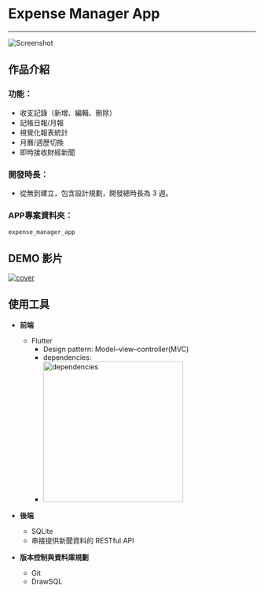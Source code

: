 # Expense Manager App
---
![Screenshot](https://github.com/YJZeng1120/expense_manager_demo/assets/84773273/20558b17-f8bd-4433-89a2-623daf7c72fb)
## 作品介紹
### 功能：
- 收支記錄（新增、編輯、刪除）
- 記帳日報/月報
- 視覺化報表統計
- 月曆/週歷切換
- 即時接收財經新聞

### 開發時長：
- 從無到建立，包含設計規劃，開發總時長為 3 週。

### APP專案資料夾：
`expense_manager_app`


## DEMO 影片
[![cover](https://github.com/YJZeng1120/expense_manager_demo/assets/84773273/83ef1951-94d4-432d-9fd6-bfef7c31dd51)](https://youtu.be/l09rLSNswLE)


## 使用工具
- **前端**
    - Flutter
        - Design pattern: Model–view–controller(MVC)
        - dependencies: 
        - <img width="285" alt="dependencies" src="https://github.com/YJZeng1120/expense_manager_demo/assets/84773273/cb5e7ceb-fc2f-47ed-b162-dfbf33eb7d1d">
- **後端**

    - SQLite
    - 串接提供新聞資料的 RESTful API
- **版本控制與資料庫規劃**
    - Git
    - DrawSQL







